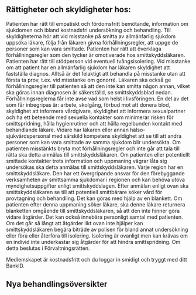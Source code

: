## Rättigheter och skyldigheter hos:

Patienten har rätt till empatiskt och fördomsfritt bemötande, information om sjukdomen och ibland kostnadsfri undersökning och behandling. Till skyldigheterna hör att vid misstanke på smitta av allmänfarlig sjukdom uppsöka läkare, följa från läkaren givna förhållningsregler, att uppge de personer som kan vara smittade.
Patienten har rätt att överklaga förhållningsregler som den tycker är omotiverade hos smittskyddsläkaren. Patienten har rätt till stödperson vid eventuell tvångsisolering.
Vid misstanke om att patient har en allmänfarlig sjukdom har läkaren skyldighet att fastställa diagnos. Alltså är det felaktigt att behandla på misstanke utan att första ta prov, t.ex. vid misstanke om gonorré. Läkaren ska också ge förhållningsregler till patienten så att den inte kan smitta någon annan, vilket ska göras innan diagnosen är säkerställd, se smittskyddsblad nedan. Förhållningsreglerna får inte avse vad som helst i livsföringen. En del av det som får inbegripas är: arbete, skolgång, förbud mot att donera blod, skyldighet att informera vårdgivare, skyldighet att informera sexualpartner och ha ett beteende med sexuella kontakter som minimerar risken för smittspridning, hålla hygienrutiner och att hålla regelbunden kontakt med behandlande läkare.
Vidare har läkaren eller annan hälso- sjukvårdspersonal med särskild kompetens skyldighet att se till att andra personer som kan vara smittade av samma sjukdom blir undersökta. Om patienten misstänkts bryta mot förhållningsregler och inte går att tala till rätta ska detta anmälas till smittskyddsläkaren. Om patienten eller potentiellt smittade kontakter trots information och uppmaning vägrar låta sig undersökas ska detta anmälas till smittskyddsläkaren.
Varje region har en smittskyddsläkare. Den har ett övergripande ansvar för den förebyggande verksamheten av smittsamma sjukdomar i regionen och kan behöva utöva myndighetsuppgifter enligt smittskyddslagen. Efter anmälan enligt ovan ska smittskyddsläkaren se till att potentiell smittbärare söker vård för provtagning och behandling. Det kan göras med hjälp av en blankett. Om patienten efter denna uppmaning söker läkare, ska denne läkare returnera blanketten omgående till smittskyddsläkaren, så att den inte hinner göra vidare åtgärder. Det kan också innebära personligt samtal med patienten.
Om det går så långt att åtgärder likt ovan inte hjälper kan smittskyddsläkaren begära biträde av polisen för bland annat undersökning eller föra eller återföra till isolering. Isolering är ovanligt men kan krävas om en individ inte underkastar sig åtgärder för att hindra smittspridning. Om detta beslutas i Förvaltningsrätten.


Medlemskapet är kostnadsfritt och du loggar in smidigt och tryggt med ditt BankID.

## Nya behandlingsöversikter

